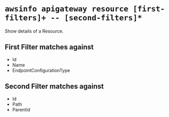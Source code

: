 # `awsinfo apigateway resource [first-filters]+ -- [second-filters]*`

Show details of a Resource.

## First Filter matches against

* Id 
* Name 
* EndpointConfigurationType

## Second Filter matches against

* Id
* Path
* ParentId